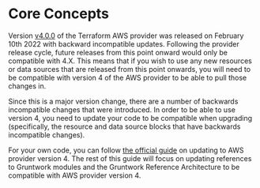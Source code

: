 # Core Concepts

Version
[v4.0.0](https://github.com/terraform-providers/terraform-provider-aws/releases/tag/v4.0.0)
of the Terraform AWS provider was released on February 10th 2022 with backward
incompatible updates. Following the provider release cycle, future releases from
this point onward would only be compatible with 4.X. This means that if you wish
to use any new resources or data sources that are released from this point
onwards, you will need to be compatible with version 4 of the AWS provider to be
able to pull those changes in.

Since this is a major version change, there are a number of backwards
incompatible changes that were introduced. In order to be able to use version 4,
you need to update your code to be compatible when upgrading (specifically, the
resource and data source blocks that have backwards incompatible changes).

For your own code, you can follow [the official
guide](https://registry.terraform.io/providers/hashicorp/aws/latest/docs/guides/version-4-upgrade)
on updating to AWS provider version 4. The rest of this guide will focus on
updating references to Gruntwork modules and the Gruntwork Reference
Architecture to be compatible with AWS provider version 4.

